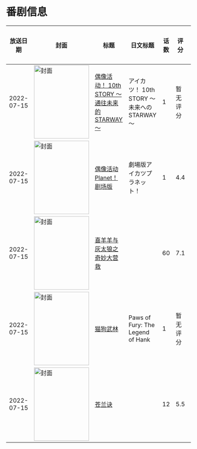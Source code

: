 # 番剧信息

|放送日期|封面|标题|日文标题|话数|评分|评分人数|
|---|---|---|---|---|---|---|
|2022-07-15|<img src="https://lain.bgm.tv/pic/cover/c/87/b9/377962_JckE7.jpg" alt="封面" style="width:150px;height:200px;object-fit:cover;">|[偶像活动！ 10th STORY ～通往未来的STARWAY～](https://bangumi.tv/subject/377962)|アイカツ！ 10th STORY ～未来へのSTARWAY～|1|暂无评分|少于10人评分|
|2022-07-15|<img src="https://lain.bgm.tv/pic/cover/c/f2/36/351713_p9GnF.jpg" alt="封面" style="width:150px;height:200px;object-fit:cover;">|[偶像活动Planet！剧场版](https://bangumi.tv/subject/351713)|劇場版アイカツプラネット！|1|4.4|20人评分|
|2022-07-15|<img src="https://lain.bgm.tv/pic/cover/c/58/92/384723_Lix1g.jpg" alt="封面" style="width:150px;height:200px;object-fit:cover;">|[喜羊羊与灰太狼之奇妙大营救](https://bangumi.tv/subject/384723)||60|7.1|39人评分|
|2022-07-15|<img src="https://lain.bgm.tv/pic/cover/c/67/49/404837_Xc67O.jpg" alt="封面" style="width:150px;height:200px;object-fit:cover;">|[猫狗武林](https://bangumi.tv/subject/404837)|Paws of Fury: The Legend of Hank|1|暂无评分|少于10人评分|
|2022-07-15|<img src="https://lain.bgm.tv/pic/cover/c/d3/ea/390888_jRQ7A.jpg" alt="封面" style="width:150px;height:200px;object-fit:cover;">|[苍兰诀](https://bangumi.tv/subject/390888)||12|5.5|21人评分|
